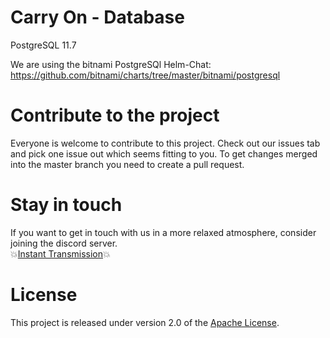 # Carry On - Database
PostgreSQL 11.7

We are using the bitnami PostgreSQl Helm-Chat: 
https://github.com/bitnami/charts/tree/master/bitnami/postgresql

# Contribute to the project
Everyone is welcome to contribute to this project.
Check out our issues tab and pick one issue out which seems fitting to you.
To get changes merged into the master branch you need to create a pull request.

# Stay in touch
If you want to get in touch with us in a more relaxed atmosphere, consider joining the discord server.<br>
:boom:[Instant Transmission](https://discord.gg/FKxqM7):boom:

# License
This project is released under version 2.0 of the [Apache License](LICENSE.md).

